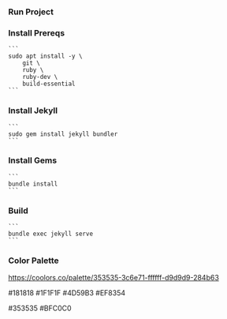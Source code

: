 ### Run Project

### Install Prereqs

    ```
    sudo apt install -y \
        git \
        ruby \
        ruby-dev \
        build-essential
    ```

### Install Jekyll

    ```
    sudo gem install jekyll bundler
    ```

### Install Gems

    ```
    bundle install
    ```

### Build
    ```
    bundle exec jekyll serve
    ```
### Color Palette

https://coolors.co/palette/353535-3c6e71-ffffff-d9d9d9-284b63


#181818
#1F1F1F
#4D59B3
#EF8354

#353535
#BFC0C0
